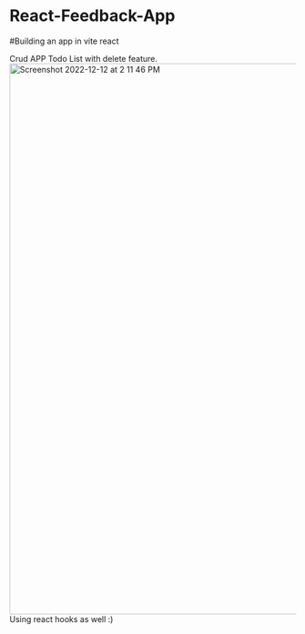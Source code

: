 # React-Feedback-App
#Building an app in vite react

Crud APP Todo List with delete feature.
<img width="969" alt="Screenshot 2022-12-12 at 2 11 46 PM" src="https://user-images.githubusercontent.com/40246928/207133491-ec47c8dc-3b9f-4e1b-b2d7-b83d4ac1728c.png">
Using react hooks as well :)
